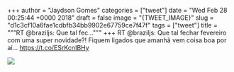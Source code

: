 
+++
author = "Jaydson Gomes"
categories = ["tweet"]
date = "Wed Feb 28 00:25:44 +0000 2018"
draft = false
image = "{TWEET_IMAGE}"
slug = "d1c3cf10a6fae1cdbfb34bb9902e67759ce7f47f"
tags = ["tweet"]
title = """RT @braziljs: Que tal fec..."""
+++
RT @braziljs: Que tal fechar fevereiro com uma super novidade?! 
Fiquem ligados que amanhã vem coisa boa por aí... https://t.co/ESrKcnIBHy

![](/images/tweet-media/968643343155646464-DXFKs1aX4AA2r61.jpg)